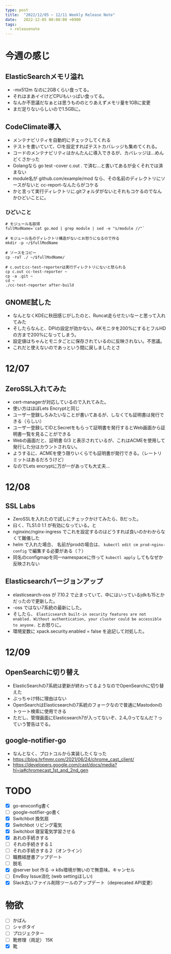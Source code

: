 ```yaml
---
type: post
title:  "2022/12/05 ~ 12/11 Weekly Release Note"
date:   2022-12-05 00:00:00 +0900
tags:
  - releasenote
---
```

# 今週の感じ

## ElasticSearchメモリ溢れ

* -mx512m なのに2GBくらい食ってる。
* それはまあイイけどCPUもいっぱい食ってる。
* なんか不思議だなぁとは思うもののとりあえずメモリ量を1GBに変更
* まだ足りないらしいので1.5GBに。

## CodeClimate導入

* メンテナビリティを自動的にチェックしてくれる
* テストを書いていて、CIを設定すればテストカバレッジも集めてくれる。
* コードのメンテナビリティはかんたんに導入できるが、カバレッジは…めんどくさかった
* Golangなら go test -cover c.out . で済む…と書いてあるが全くそれでは済まない
* module名が github.com/example/mod なら、その名前のディレクトリにソースがないと cc-report-なんたらがコケる
* かと言って実行ディレクトリに.gitフォルダがないとそれもコケるのでなんかひどいことに。

### ひどいこと

```
# モジュール名取得
fullModName=`cat go.mod | grep module | sed -e "s/module //"`

# モジュール名のディレクトリ構造がないとお怒りになるので作る
mkdir -p ~/$fullModName

# ソースをコピー
cp -raT ./ ~/$fullModName/

# c.outとcc-test-reporterは実行ディレクトリにないと怒られる
cp c.out cc-test-reporter ~
cp -a .git ~
cd ~
./cc-test-reporter after-build
```

## GNOME試した

* なんとなくKDEに秋田感じがしたのと、Runcat走らせたいなーと思って入れてみた
* そしたらなんと、DPIの設定が効かない。4Kモニタを200%にするとフルHDの方まで200%になってしまう。
* 設定値はちゃんとモニタごとに保存されているのに反映されない。不思議。
* これだと使えないのであっという間に戻しましたとさ

#  12/07

## ZeroSSL入れてみた

* cert-managerが対応しているので入れてみた。
* 使い方はほぼLets Encryptと同じ
* ユーザー登録しろみたいなことが書いてあるが、しなくても証明書は発行できる（らしい）
* ユーザー登録してIDとSecretをもらって証明書を発行するとWeb画面から証明書一覧を見ることができる
* Webの画面だと、証明書 0/3 と表示されているが、これはACMEを使用して発行した分はカウントされない。
* ようするに、ACMEを使う限りいくらでも証明書が発行できる。（レートリミットはあるだろうけど）
* なのでLets encryptに万が一があっても大丈夫…

# 12/08

## SSL Labs

* ZeroSSLを入れたので試しにチェックかけてみたら、Bだった。
* 曰く、TLS1.0 1.1 が有効になっている。と
* nginxinc/nginx-ingress でこれを設定するのはどうすれば良いのかわからなくて難儀した
* helm で入れた場合、 名前がprodの場合は、 `kubectl edit cm prod-nginx-config` で編集する必要がある（？）
* 同名のconfigmapを同一namespaceに作って `kubectl apply` してもなぜか反映されない

## Elasticsearchバージョンアップ

* elasticsearch-oss が 7.10.2 で止まっていて、中にはいっているjdkも15とかだったので更新した。
* -oss ではない7系統の最新にした。
* そしたら、 `Elasticsearch built-in security features are not enabled. Without authentication, your cluster could be accessible to anyone.` とお怒りに。
* 環境変数に xpack.security.enabled = false を追記して対処した。

# 12/09

## OpenSearchに切り替え

* ElasticSearchの7系統は更新が終わってるようなのでOpenSearchに切り替えた
* ぶっちゃけ特に理由はない
* OpenSearchはElasticsearchの7系統のフォークなので普通にMastodonのトゥート検索に使用できる
* ただし、管理画面にElasticsearch7が入ってないぞ、2.4｡0ってなんだ？っていう警告はでる。

## google-notifier-go

* なんとなく、プロトコルから実装したくなった
* https://blog.hrfmmr.com/2021/06/24/chrome_cast_client/
* https://developers.google.com/cast/docs/media?hl=ja#chromecast_1st_and_2nd_gen

# TODO 

- [x] go-envconfig書く
- [ ] google-notifier-go書く
- [x] Switchbot 換気扇
- [x] Switchbot リビング電気
- [x] Switchbot 寝室電気学習させる
- [x] あれの手続きする
- [ ] それの手続きする１
- [ ] それの手続きする２（オンライン）
- [ ] 職務経歴書アップデート
- [ ] 脱毛
- [x] @server bot 作る -> k8s環境が無いので無意味。キャンセル
- [ ] EnvBoy Issue消化 (web settingほしい)
- [x] Slack古いファイル削除ツールのアップデート（deprecated API変更）

# 物欲

- [ ] かばん
- [ ] シャボタイ
- [ ] プロジェクター
- [ ] 靴修理（両足） 15K
- [x] 靴
